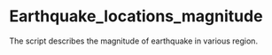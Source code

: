 # Earthquake_locations_magnitude
The script describes the magnitude of earthquake in various region.
